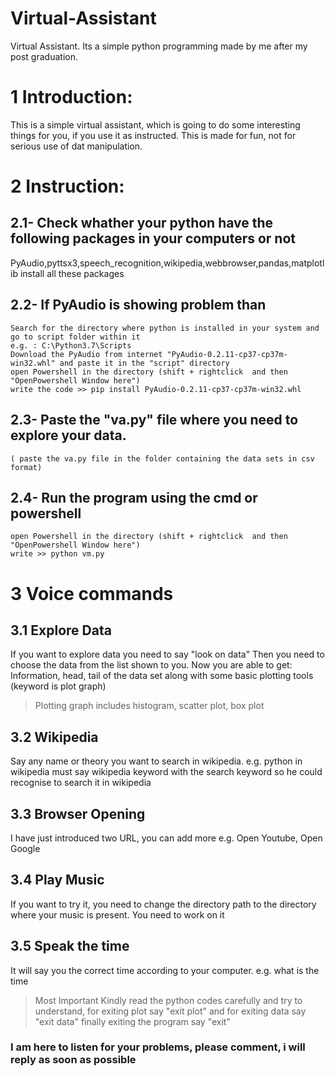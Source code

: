 # Virtual-Assistant
Virtual Assistant. Its a simple python programming made by me after my post graduation.

# 1 Introduction:
This is a simple virtual assistant, which is going to do some interesting things for you, if you use it as instructed.
This is made for fun, not for serious use of dat manipulation. 

# 2 Instruction:
## 2.1- Check whather your python have the following packages in your computers or not 
PyAudio,pyttsx3,speech_recognition,wikipedia,webbrowser,pandas,matplotlib
install all these packages
## 2.2- If PyAudio is showing problem than
    Search for the directory where python is installed in your system and go to script folder within it
    e.g. : C:\Python3.7\Scripts
    Download the PyAudio from internet "PyAudio-0.2.11-cp37-cp37m-win32.whl" and paste it in the "script" directory
    open Powershell in the directory (shift + rightclick  and then "OpenPowershell Window here")
    write the code >> pip install PyAudio-0.2.11-cp37-cp37m-win32.whl
## 2.3- Paste the "va.py" file where you need to explore your data. 
    ( paste the va.py file in the folder containing the data sets in csv format)
## 2.4- Run the program using the cmd or powershell
    open Powershell in the directory (shift + rightclick  and then "OpenPowershell Window here") 
    write >> python vm.py
# 3 Voice commands
## 3.1 Explore Data
  If you want to explore data you need to say "look on data"
  Then you need to choose the data from the list shown to you.
  Now you are able to get: Information, head, tail of the data set along with some basic plotting tools (keyword is plot graph)
  > Plotting graph includes histogram, scatter plot, box plot
  
## 3.2 Wikipedia
  Say any name or theory you want to search in wikipedia.
  e.g. python in wikipedia
  must say wikipedia keyword with the search keyword so he could recognise to search it in wikipedia
## 3.3 Browser Opening
  I have just introduced two URL, you can add more
  e.g. Open Youtube, Open Google
## 3.4 Play Music
  If you want to try it, you need to change the directory path to the directory where your music is present. You need to work on it
## 3.5 Speak the time
  It will say you the correct time according to your computer.
  e.g. what is the time
> Most Important Kindly read the python codes carefully and try to understand, for exiting plot say "exit plot" and for exiting data say "exit data" finally exiting the program say "exit"

### I am here to listen for your problems, please comment, i will reply as soon as possible
  
